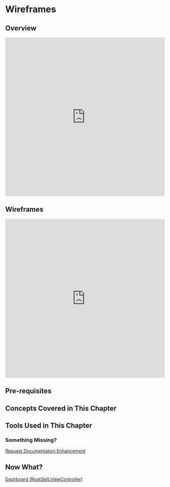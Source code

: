 # Wireframes

## Overview

<div class="video-container">
    <iframe width="100%" height="500" src="https://www.youtube.com/embed/b5KNPEJXgko?si=5lNp8cjJx7pcvJ8e" title="YouTube video player" frameborder="0" allow="accelerometer; autoplay; clipboard-write; encrypted-media; gyroscope; picture-in-picture; web-share" referrerpolicy="strict-origin-when-cross-origin" allowfullscreen></iframe>
</div>

## Wireframes

<iframe src="https://link.excalidraw.com/readonly/peWP0LgCzWvSDKypzbfj" width="100%" height="500" style="border: none;"></iframe>

## Pre-requisites

## Concepts Covered in This Chapter

## Tools Used in This Chapter

### Something Missing?

<div class="grid-buttons">
    <a class="btn" href="https://forms.gle/2ZMtwUxg1egV8sHT8">Request Documentation Enhancement</a>
</div>

## Now What?

<div class="grid-buttons">
    <a class="btn" href="{{ '/training/building-a-skill/dashboard/' | url }}">Dashboard (RootSkilLViewController)</a>
</div>